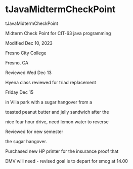 # tJavaMidtermCheckPoint
tJavaMidtermCheckPoint

Midterm Check Point for CIT-63 
java programming

Modified Dec 10, 2023

Fresno City College

Fresno, CA

Reviewed Wed Dec 13

Hyena class reviewed for triad replacement

Friday Dec 15

in Villa park with a sugar hangover from a 

toasted peanut butter and jelly sandwich after the 

nice four hour drive, need lemon water to reverse

Reviewed for new semester

the sugar hangover.

Purchased new HP printer for the insurance proof that

DMV will need - revised goal is to depart for smog at 14.00
